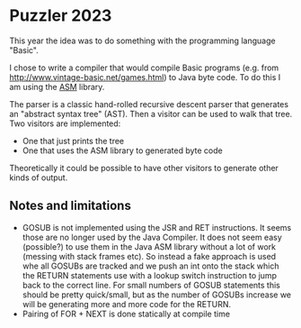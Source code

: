 # Puzzler 2023

This year the idea was to do something with the programming language "Basic".

I chose to write a compiler that would compile Basic programs (e.g. from http://www.vintage-basic.net/games.html)
to Java byte code.  To do this I am using the [ASM](https://asm.ow2.io/) library.

The parser is a classic hand-rolled recursive descent parser that generates an
"abstract syntax tree" (AST).  Then a visitor can be used to walk that tree.  Two
visitors are implemented:

* One that just prints the tree
* One that uses the ASM library to generated byte code

Theoretically it could be possible to have other visitors to generate
other kinds of output.

## Notes and limitations

* GOSUB is not implemented using the JSR and RET instructions. It seems those are no longer 
  used by the Java Compiler. It does not seem easy (possible?) to use them in the Java ASM library
  without a lot of work (messing with stack frames etc). So instead a fake approach is used
  whe all GOSUBs are tracked and we push an int onto the stack which the RETURN statements use 
  with a lookup switch instruction to jump back to the correct line.  For small numbers of GOSUB
  statements this should be pretty quick/small, but as the number of GOSUBs increase we will be generating
  more and more code for the RETURN.
* Pairing of FOR + NEXT is done statically at compile time
